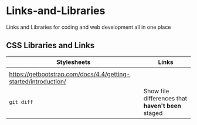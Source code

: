 # Links-and-Libraries
Links and Libraries for coding and web development all in one place


## CSS Libraries and Links

| Stylesheets | Links |
| --- | --- |
| <link rel="stylesheet" href="https://stackpath.bootstrapcdn.com/bootstrap/4.4.1/css/bootstrap.min.css" integrity="sha384-Vkoo8x4CGsO3+Hhxv8T/Q5PaXtkKtu6ug5TOeNV6gBiFeWPGFN9MuhOf23Q9Ifjh" crossorigin="anonymous">
 | https://getbootstrap.com/docs/4.4/getting-started/introduction/|
| `git diff` | Show file differences that **haven't been** staged |
